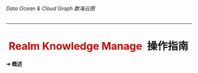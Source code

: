###### Data Ocean & Cloud Graph  数海云图

***

# <span style="color:#CE0000;"> Realm Knowledge Manage  </span>操作指南

#### ➜ 概述 